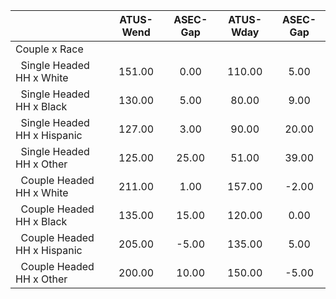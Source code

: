 
|                      |    ATUS-Wend |     ASEC-Gap |    ATUS-Wday |     ASEC-Gap |
| -------------------- | :----------: | :----------: | :----------: | :----------: |
| Couple x Race        |              |              |              |              |
| &nbsp;&nbsp;Single Headed HH x White |       151.00 |         0.00 |       110.00 |         5.00 |
| &nbsp;&nbsp;Single Headed HH x Black |       130.00 |         5.00 |        80.00 |         9.00 |
| &nbsp;&nbsp;Single Headed HH x Hispanic |       127.00 |         3.00 |        90.00 |        20.00 |
| &nbsp;&nbsp;Single Headed HH x Other |       125.00 |        25.00 |        51.00 |        39.00 |
| &nbsp;&nbsp;Couple Headed HH x White |       211.00 |         1.00 |       157.00 |        -2.00 |
| &nbsp;&nbsp;Couple Headed HH x Black |       135.00 |        15.00 |       120.00 |         0.00 |
| &nbsp;&nbsp;Couple Headed HH x Hispanic |       205.00 |        -5.00 |       135.00 |         5.00 |
| &nbsp;&nbsp;Couple Headed HH x Other |       200.00 |        10.00 |       150.00 |        -5.00 |

